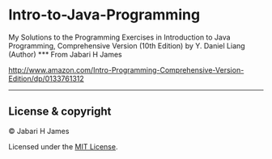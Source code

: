 # Intro-to-Java-Programming
My Solutions to the Programming Exercises in 
Introduction to Java Programming, 
Comprehensive Version (10th Edition) by Y. Daniel Liang (Author)
*** From Jabari H James

http://www.amazon.com/Intro-Programming-Comprehensive-Version-Edition/dp/0133761312

------------------------------------------------------------------------
## License & copyright
© Jabari H James

Licensed under the [MIT License](LICENSE.txt).

